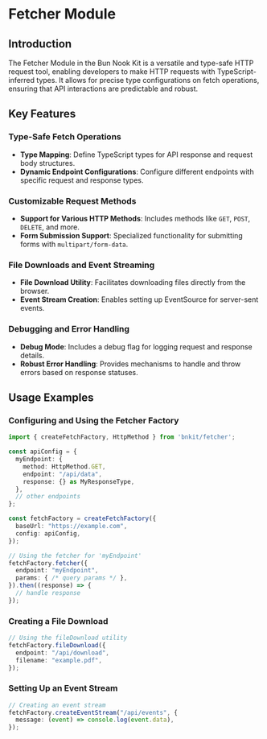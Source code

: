 # Fetcher Module

## Introduction

The Fetcher Module in the Bun Nook Kit is a versatile and type-safe HTTP request tool, enabling developers to make HTTP requests with TypeScript-inferred types. It allows for precise type configurations on fetch operations, ensuring that API interactions are predictable and robust.

## Key Features

### Type-Safe Fetch Operations

- **Type Mapping**: Define TypeScript types for API response and request body structures.
- **Dynamic Endpoint Configurations**: Configure different endpoints with specific request and response types.

### Customizable Request Methods

- **Support for Various HTTP Methods**: Includes methods like `GET`, `POST`, `DELETE`, and more.
- **Form Submission Support**: Specialized functionality for submitting forms with `multipart/form-data`.

### File Downloads and Event Streaming

- **File Download Utility**: Facilitates downloading files directly from the browser.
- **Event Stream Creation**: Enables setting up EventSource for server-sent events.

### Debugging and Error Handling

- **Debug Mode**: Includes a debug flag for logging request and response details.
- **Robust Error Handling**: Provides mechanisms to handle and throw errors based on response statuses.

## Usage Examples

### Configuring and Using the Fetcher Factory

```typescript
import { createFetchFactory, HttpMethod } from 'bnkit/fetcher';

const apiConfig = {
  myEndpoint: {
    method: HttpMethod.GET,
    endpoint: "/api/data",
    response: {} as MyResponseType,
  },
  // other endpoints
};

const fetchFactory = createFetchFactory({
  baseUrl: "https://example.com",
  config: apiConfig,
});

// Using the fetcher for 'myEndpoint'
fetchFactory.fetcher({
  endpoint: "myEndpoint",
  params: { /* query params */ },
}).then((response) => {
  // handle response
});
```

### Creating a File Download

```typescript
// Using the fileDownload utility
fetchFactory.fileDownload({
  endpoint: "/api/download",
  filename: "example.pdf",
});
```

### Setting Up an Event Stream

```typescript
// Creating an event stream
fetchFactory.createEventStream("/api/events", {
  message: (event) => console.log(event.data),
});
```
